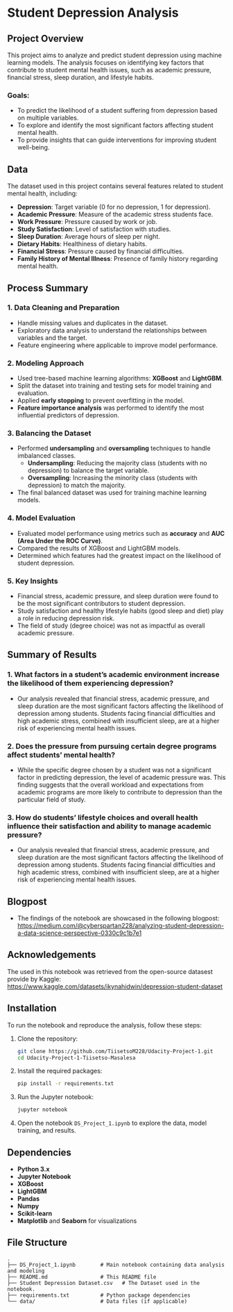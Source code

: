 # Student Depression Analysis

## Project Overview

This project aims to analyze and predict student depression using machine learning models. The analysis focuses on identifying key factors that contribute to student mental health issues, such as academic pressure, financial stress, sleep duration, and lifestyle habits.

### Goals:
- To predict the likelihood of a student suffering from depression based on multiple variables.
- To explore and identify the most significant factors affecting student mental health.
- To provide insights that can guide interventions for improving student well-being.

## Data
The dataset used in this project contains several features related to student mental health, including:
- **Depression**: Target variable (0 for no depression, 1 for depression).
- **Academic Pressure**: Measure of the academic stress students face.
- **Work Pressure**: Pressure caused by work or job.
- **Study Satisfaction**: Level of satisfaction with studies.
- **Sleep Duration**: Average hours of sleep per night.
- **Dietary Habits**: Healthiness of dietary habits.
- **Financial Stress**: Pressure caused by financial difficulties.
- **Family History of Mental Illness**: Presence of family history regarding mental health.

## Process Summary

### 1. **Data Cleaning and Preparation**
   - Handle missing values and duplicates in the dataset.
   - Exploratory data analysis to understand the relationships between variables and the target.
   - Feature engineering where applicable to improve model performance.

### 2. **Modeling Approach**
   - Used tree-based machine learning algorithms: **XGBoost** and **LightGBM**.
   - Split the dataset into training and testing sets for model training and evaluation.
   - Applied **early stopping** to prevent overfitting in the model.
   - **Feature importance analysis** was performed to identify the most influential predictors of depression.

### 3. **Balancing the Dataset**
   - Performed **undersampling** and **oversampling** techniques to handle imbalanced classes.
     - **Undersampling**: Reducing the majority class (students with no depression) to balance the target variable.
     - **Oversampling**: Increasing the minority class (students with depression) to match the majority.
   - The final balanced dataset was used for training machine learning models.

### 4. **Model Evaluation**
   - Evaluated model performance using metrics such as **accuracy** and **AUC (Area Under the ROC Curve)**.
   - Compared the results of XGBoost and LightGBM models.
   - Determined which features had the greatest impact on the likelihood of student depression.

### 5. **Key Insights**
   - Financial stress, academic pressure, and sleep duration were found to be the most significant contributors to student depression.
   - Study satisfaction and healthy lifestyle habits (good sleep and diet) play a role in reducing depression risk.
   - The field of study (degree choice) was not as impactful as overall academic pressure.

## Summary of Results

### 1. **What factors in a student’s academic environment increase the likelihood of them experiencing depression?**
   - Our analysis revealed that financial stress, academic pressure, and sleep duration are the most significant factors affecting the likelihood of depression among students. Students facing financial difficulties and high academic stress, combined with insufficient sleep, are at a higher risk of experiencing mental health issues.

### 2. **Does the pressure from pursuing certain degree programs affect students’ mental health?**
   - While the specific degree chosen by a student was not a significant factor in predicting depression, the level of academic pressure was. This finding suggests that the overall workload and expectations from academic programs are more likely to contribute to depression than the particular field of study.

### 3. **How do students’ lifestyle choices and overall health influence their satisfaction and ability to manage academic pressure?**
   - Our analysis revealed that financial stress, academic pressure, and sleep duration are the most significant factors affecting the likelihood of depression among students. Students facing financial difficulties and high academic stress, combined with insufficient sleep, are at a higher risk of experiencing mental health issues.

## Blogpost

- The findings of the notebook are showcased in the following blogpost: https://medium.com/@cyberspartan228/analyzing-student-depression-a-data-science-perspective-0330c9c1b7e1

## Acknowledgements

The used in this notebook was retrieved from the open-source datasest provide by Kaggle: https://www.kaggle.com/datasets/ikynahidwin/depression-student-dataset

## Installation

To run the notebook and reproduce the analysis, follow these steps:

1. Clone the repository:
   ```bash
   git clone https://github.com/TiisetsoM228/Udacity-Project-1.git
   cd Udacity-Project-1-Tiisetso-Masalesa
   ```

2. Install the required packages:
   ```bash
   pip install -r requirements.txt
   ```

3. Run the Jupyter notebook:
   ```bash
   jupyter notebook
   ```

4. Open the notebook `DS_Project_1.ipynb` to explore the data, model training, and results.

## Dependencies

- **Python 3.x**
- **Jupyter Notebook**
- **XGBoost**
- **LightGBM**
- **Pandas**
- **Numpy**
- **Scikit-learn**
- **Matplotlib** and **Seaborn** for visualizations

## File Structure

```
.
├── DS_Project_1.ipynb        # Main notebook containing data analysis and modeling
├── README.md                 # This README file
├── Student Depression Dataset.csv   # The Dataset used in the notebook.
├── requirements.txt          # Python package dependencies
└── data/                     # Data files (if applicable)
```
